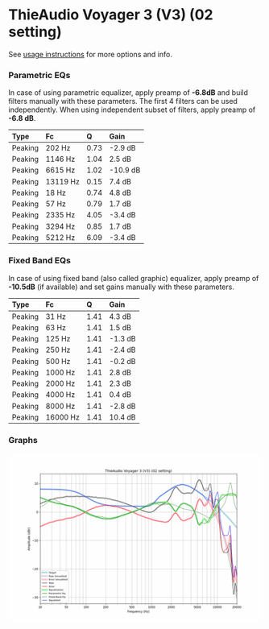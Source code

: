 # ThieAudio Voyager 3 (V3) (02 setting)
See [usage instructions](https://github.com/jaakkopasanen/AutoEq#usage) for more options and info.

### Parametric EQs
In case of using parametric equalizer, apply preamp of **-6.8dB** and build filters manually
with these parameters. The first 4 filters can be used independently.
When using independent subset of filters, apply preamp of **-6.8 dB**.

| Type    | Fc       |    Q | Gain     |
|:--------|:---------|:-----|:---------|
| Peaking | 202 Hz   | 0.73 | -2.9 dB  |
| Peaking | 1146 Hz  | 1.04 | 2.5 dB   |
| Peaking | 6615 Hz  | 1.02 | -10.9 dB |
| Peaking | 13119 Hz | 0.15 | 7.4 dB   |
| Peaking | 18 Hz    | 0.74 | 4.8 dB   |
| Peaking | 57 Hz    | 0.79 | 1.7 dB   |
| Peaking | 2335 Hz  | 4.05 | -3.4 dB  |
| Peaking | 3294 Hz  | 0.85 | 1.7 dB   |
| Peaking | 5212 Hz  | 6.09 | -3.4 dB  |

### Fixed Band EQs
In case of using fixed band (also called graphic) equalizer, apply preamp of **-10.5dB**
(if available) and set gains manually with these parameters.

| Type    | Fc       |    Q | Gain    |
|:--------|:---------|:-----|:--------|
| Peaking | 31 Hz    | 1.41 | 4.3 dB  |
| Peaking | 63 Hz    | 1.41 | 1.5 dB  |
| Peaking | 125 Hz   | 1.41 | -1.3 dB |
| Peaking | 250 Hz   | 1.41 | -2.4 dB |
| Peaking | 500 Hz   | 1.41 | -0.2 dB |
| Peaking | 1000 Hz  | 1.41 | 2.8 dB  |
| Peaking | 2000 Hz  | 1.41 | 2.3 dB  |
| Peaking | 4000 Hz  | 1.41 | 0.4 dB  |
| Peaking | 8000 Hz  | 1.41 | -2.8 dB |
| Peaking | 16000 Hz | 1.41 | 10.4 dB |

### Graphs
![](./ThieAudio%20Voyager%203%20(V3)%20(02%20setting).png)